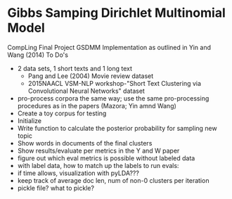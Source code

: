 # Gibbs Samping Dirichlet Multinomial Model
CompLing Final Project GSDMM Implementation as outlined in Yin and Wang (2014)
To Do's
- 2 data sets, 1 short texts and 1 long text
    - Pang and Lee (2004) Movie review dataset
    - 2015NAACL VSM-NLP workshop-"Short Text Clustering via Convolutional Neural Networks" dataset
- pro-process corpora the same way; use the same pro-processing procedures as in the papers (Mazora; Yin amnd Wang)
- Create a toy corpus for testing
- Initialize
- Write function to calculate the posterior probability for sampling new topic
- Show words in documents of the final clusters
- Show results/evaluate per metrics in the Y and W paper
- figure out which eval metrics is possible without labeled data
- with label data, how to match up the labels to run evals: 
- if time allows, visualization with pyLDA??? 
- keep track of average doc len, num of non-0 clusters per iteration
- pickle file? what to pickle?